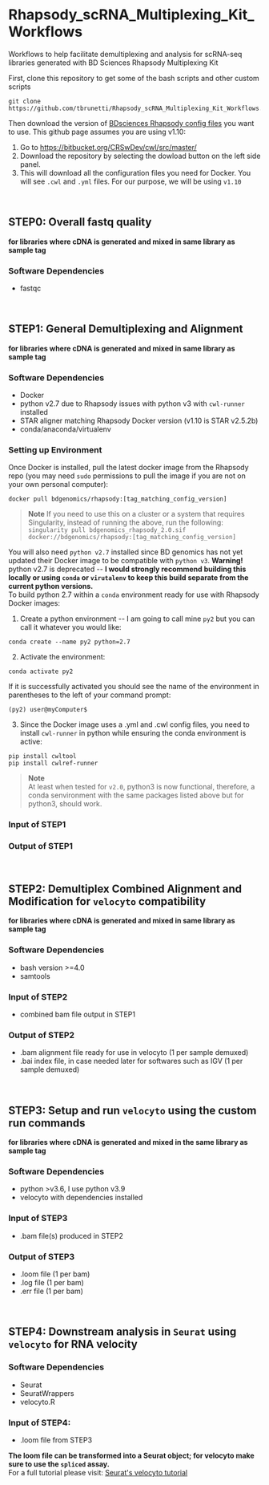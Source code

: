 # Rhapsody_scRNA_Multiplexing_Kit_Workflows
Workflows to help facilitate demultiplexing and analysis for scRNA-seq libraries generated with BD Sciences Rhapsody Multiplexing Kit

First, clone this repository to get some of the bash scripts and other custom scripts  
```
git clone https://github.com/tbrunetti/Rhapsody_scRNA_Multiplexing_Kit_Workflows.git   
```
Then download the version of [BDsciences Rhapsody config files](https://bitbucket.org/CRSwDev/cwl/src/master/) you want to use.  This github page assumes you are using v1.10:   
1.  Go to https://bitbucket.org/CRSwDev/cwl/src/master/  
2.  Download the repository by selecting the dowload button on the left side panel.  
3.  This will download all the configuration files you need for Docker.  You will see `.cwl` and `.yml` files. For our purpose, we will be using `v1.10`  

</br>

## STEP0: Overall fastq quality
**for libraries where cDNA is generated and mixed in same library as sample tag**  

### Software Dependencies  
* fastqc  

</br>  

## STEP1: General Demultiplexing and Alignment  
**for libraries where cDNA is generated and mixed in same library as sample tag**  

### Software Dependencies  
* Docker  
* python v2.7 due to Rhapsody issues with python v3 with `cwl-runner` installed 
* STAR aligner matching Rhapsody Docker version (v1.10 is STAR v2.5.2b)  
* conda/anaconda/virtualenv  

### Setting up Environment  
Once Docker is installed, pull the latest docker image from the Rhapsody repo (you may need `sudo` permissions to pull the image if you are not on your own personal computer):  
```  
docker pull bdgenomics/rhapsody:[tag_matching_config_version]  
```  

> **Note**
> If you need to use this on a cluster or a system that requires Singularity, instead of running the above, run the following:  
`singularity pull bdgenomics_rhapsody_2.0.sif docker://bdgenomics/rhapsody:[tag_matching_config_version]`    


You will also need `python v2.7` installed since BD genomics has not yet updated their Docker image to be compatible with `python v3`.  **Warning!** python v2.7 is deprecated -- **I would strongly recommend building this locally or using `conda` or `virutalenv` to keep this build separate from the current python versions.**  
To build python 2.7 within a `conda` environment ready for use with Rhapsody Docker images:  
1. Create a python environment -- I am going to call mine `py2` but you can call it whatever you would like:  
```
conda create --name py2 python=2.7  
```  
2. Activate the environment:  
```
conda activate py2  
```  
If it is successfully activated you should see the name of the environment in parentheses to the left of your command prompt:  
```  
(py2) user@myComputer$  
```   
3. Since the Docker image uses a .yml and .cwl config files, you need to install `cwl-runner` in python while ensuring the conda environment is active:  
```
pip install cwltool  
pip install cwlref-runner  
```   

> **Note**  
> At least when tested for `v2.0`, python3 is now functional, therefore, a conda senvironment with the same packages listed above but for python3, should work.  


### Input of STEP1  

### Output of STEP1  
 

</br>  

## STEP2: Demultiplex Combined Alignment and Modification for `velocyto` compatibility
**for libraries where cDNA is generated and mixed in same library as sample tag**  

### Software Dependencies  
* bash version >=4.0  
* samtools  

### Input of STEP2  
* combined bam file output in STEP1  

### Output of STEP2  
* .bam alignment file ready for use in velocyto (1 per sample demuxed)  
* .bai index file, in case needed later for softwares such as IGV (1 per sample demuxed)  


</br>  

## STEP3: Setup and run `velocyto` using the custom run commands  
**for libraries where cDNA is generated and mixed in the same library as sample tag**  

### Software Dependencies  
* python >v3.6, I use python v3.9  
* velocyto with dependencies installed  

### Input of STEP3  
* .bam file(s) produced in STEP2 

### Output of STEP3  
* .loom file (1 per bam)  
* .log file (1 per bam)  
* .err file (1 per bam)  
 

</br>


## STEP4: Downstream analysis in `Seurat` using `velocyto` for RNA velocity  

### Software Dependencies  
* Seurat  
* SeuratWrappers  
* velocyto.R  

### Input of STEP4:  
* .loom file from STEP3  


**The loom file can be transformed into a Seurat object; for velocyto make sure to use the `spliced` assay.**   
For a full tutorial please visit: [Seurat's velocyto tutorial](https://github.com/satijalab/seurat-wrappers/blob/master/docs/velocity.md)  


</br>  


